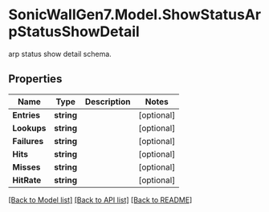# SonicWallGen7.Model.ShowStatusArpStatusShowDetail
arp status show detail schema.

## Properties

Name | Type | Description | Notes
------------ | ------------- | ------------- | -------------
**Entries** | **string** |  | [optional] 
**Lookups** | **string** |  | [optional] 
**Failures** | **string** |  | [optional] 
**Hits** | **string** |  | [optional] 
**Misses** | **string** |  | [optional] 
**HitRate** | **string** |  | [optional] 

[[Back to Model list]](../README.md#documentation-for-models) [[Back to API list]](../README.md#documentation-for-api-endpoints) [[Back to README]](../README.md)

